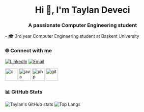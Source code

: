 <h1 align="center">Hi 👋, I'm Taylan Deveci</h1>
<h3 align="center">A passionate Computer Engineering student</h3>
- 🎓 3rd year Computer Engineering student at Başkent University  


### 🌐 Connect with me
[![LinkedIn](https://img.shields.io/badge/LinkedIn-blue?style=flat-square&logo=linkedin&logoColor=white)](https://www.linkedin.com/in/taylan-deveci/)
[![Email](https://img.shields.io/badge/Gmail-red?style=flat-square&logo=gmail&logoColor=white)](mailto:devecitaylan@gmail.com)

<p align="left">
  <a href="#"><img src="https://cdn.jsdelivr.net/gh/devicons/devicon/icons/c/c-original.svg" alt="c" width="40" height="40"/></a>
  <a href="#"><img src="https://cdn.jsdelivr.net/gh/devicons/devicon/icons/java/java-original.svg" alt="java" width="40" height="40"/></a>
  <a href="#"><img src="https://cdn.jsdelivr.net/gh/devicons/devicon/icons/php/php-original.svg" alt="php" width="40" height="40"/></a>
  <a href="#"><img src="https://cdn.jsdelivr.net/gh/devicons/devicon/icons/git/git-original.svg" alt="git" width="40" height="40"/></a>
</p>



### 📊 GitHub Stats
![Taylan's GitHub stats](https://github-readme-stats.vercel.app/api?username=taylandeveci&show_icons=true&theme=radical)
![Top Langs](https://github-readme-stats.vercel.app/api/top-langs/?username=taylandeveci&layout=compact&theme=radical)

